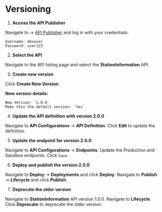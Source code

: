 # Versioning

1. **Access the API Publisher**

Navigate to → [API Publisher](https://localhost:9443/publisher) and log in with your credentials:

```
Username: devuser
Password: user123
```

2. **Select the API**

Navigate to the API listing page and select the **StationInformation** API.

3. **Create new version**

Click **Create New Version**.

**New version details:**

```
New Version: `2.0.0`
Make this the default version: `Yes`
```

4. **Update the API definition with version 2.0.0**

Navigate to  **API Configurations** → **API Definition**.
Click **Edit** to update the definition.

5. **Update the endpoint for version 2.0.0**

Navigate to  **API Configurations** → **Endpoints**.
Update the Production and Sandbox endpoints.
Click `Save`.

6. **Deploy and publish the version 2.0.0**

Navigate to **Deploy** → **Deployments** and click **Deploy**.
Navigate to **Publish** → **Lifecycle** and click **Publish**.

7. **Deprecate the older version**

Navigate to **StationInformation** API version 1.0.0.
Navigate to **Lifecycle**.
Click **Deprecate** to deprecate the older version.

